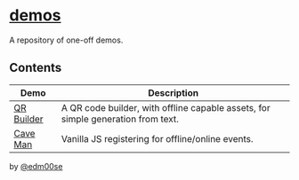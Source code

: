 # [demos](https://edm00se.codes/demos/)
A repository of one-off demos.

## Contents

| Demo                        | Description                                                                      |
| --------------------------- | -------------------------------------------------------------------------------- |
| [QR Builder][qr-builder]    | A QR code builder, with offline capable assets, for simple generation from text. |
| [Cave Man][cave-man]        | Vanilla JS registering for offline/online events.                                |

by [@edm00se](https://github.com/edm00se)

[qr-builder]: https://edm00se.codes/demos/qr-builder/
[cave-man]: https://edm00se.codes/demos/cave-man/